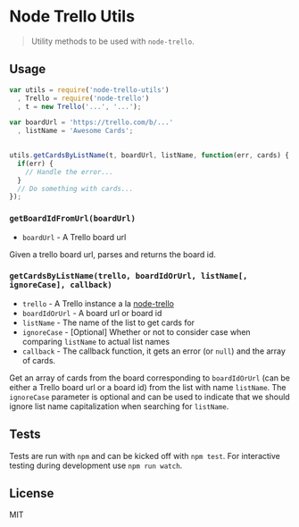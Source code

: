 
# Node Trello Utils

> Utility methods to be used with `node-trello`.


## Usage

```javascript
var utils = require('node-trello-utils')
  , Trello = require('node-trello')
  , t = new Trello('...', '...');

var boardUrl = 'https://trello.com/b/...'
  , listName = 'Awesome Cards';
  

utils.getCardsByListName(t, boardUrl, listName, function(err, cards) {
  if(err) {
    // Handle the error...
  }
  // Do something with cards...
});
```

### `getBoardIdFromUrl(boardUrl)`
- `boardUrl` - A Trello board url

Given a trello board url, parses and returns the board id.

### `getCardsByListName(trello, boardIdOrUrl, listName[, ignoreCase], callback)`
- `trello` - A Trello instance a la
  [node-trello](https://github.com/adunkman/node-trello)
- `boardIdOrUrl` - A board url or board id
- `listName` - The name of the list to get cards for
- `ignoreCase` - [Optional] Whether or not to consider case when comparing
  `listName` to actual list names
- `callback` - The callback function, it gets an error (or `null`) and the array
  of cards.

Get an array of cards from the board corresponding to `boardIdOrUrl` (can be
either a Trello board url or a board id) from the list with name `listName`. The
`ignoreCase` parameter is optional and can be used to indicate that we should
ignore list name capitalization when searching for `listName`.


## Tests

Tests are run with `npm` and can be kicked off with `npm test`. For interactive
testing during development use `npm run watch`.


## License

MIT
